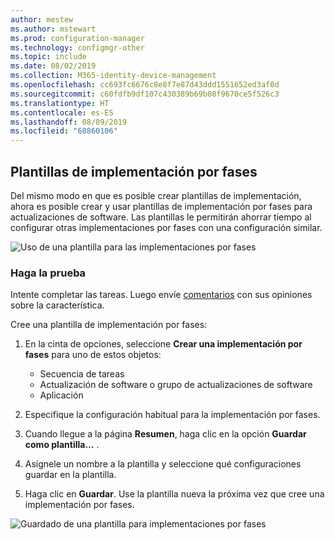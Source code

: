 ```yaml
---
author: mestew
ms.author: mstewart
ms.prod: configuration-manager
ms.technology: configmgr-other
ms.topic: include
ms.date: 08/02/2019
ms.collection: M365-identity-device-management
ms.openlocfilehash: cc693fc6676c8e8f7e87d43ddd1551652ed3af0d
ms.sourcegitcommit: c60fdfb9df107c430389b69b08f9670ce5f526c3
ms.translationtype: HT
ms.contentlocale: es-ES
ms.lasthandoff: 08/09/2019
ms.locfileid: "68860106"
---
```

## <a name="phased-deployment-templates"></a>Plantillas de implementación por fases
<!--4961086-->
Del mismo modo en que es posible crear plantillas de implementación, ahora es posible crear y usar plantillas de implementación por fases para actualizaciones de software. Las plantillas le permitirán ahorrar tiempo al configurar otras implementaciones por fases con una configuración similar.

![Uso de una plantilla para las implementaciones por fases](../../media/4961086-phased-deployment-use-template.png)

### <a name="try-it-out"></a>Haga la prueba

Intente completar las tareas. Luego envíe [comentarios](/sccm/core/understand/find-help#product-feedback) con sus opiniones sobre la característica.

Cree una plantilla de implementación por fases:

1. En la cinta de opciones, seleccione **Crear una implementación por fases** para uno de estos objetos:

   - Secuencia de tareas
   - Actualización de software o grupo de actualizaciones de software
   - Aplicación

1. Especifique la configuración habitual para la implementación por fases.
1. Cuando llegue a la página **Resumen**, haga clic en la opción **Guardar como plantilla…** .
1. Asígnele un nombre a la plantilla y seleccione qué configuraciones guardar en la plantilla.
1. Haga clic en **Guardar**. Use la plantilla nueva la próxima vez que cree una implementación por fases.

![Guardado de una plantilla para implementaciones por fases](../../media/4961086-phased-deployment-save-template.png)